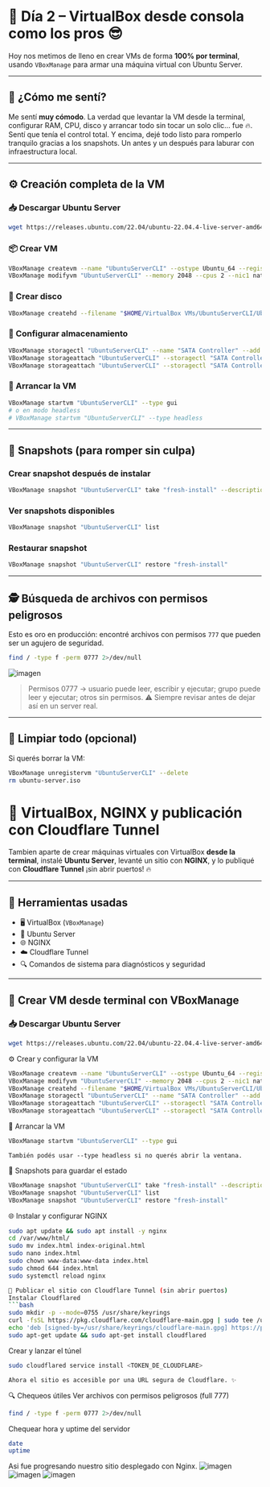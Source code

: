 
# 🧱 Día 2 – VirtualBox desde consola como los pros 😎

Hoy nos metimos de lleno en crear VMs de forma **100% por terminal**, usando `VBoxManage` para armar una máquina virtual con Ubuntu Server.

---

## 🧠 ¿Cómo me sentí?

Me sentí **muy cómodo**. La verdad que levantar la VM desde la terminal, configurar RAM, CPU, disco y arrancar todo sin tocar un solo clic… fue 🔥.  
Sentí que tenía el control total. Y encima, dejé todo listo para romperlo tranquilo gracias a los snapshots. Un antes y un después para laburar con infraestructura local.

---

## ⚙️ Creación completa de la VM

### 📥 Descargar Ubuntu Server
```bash
wget https://releases.ubuntu.com/22.04/ubuntu-22.04.4-live-server-amd64.iso -O ubuntu-server.iso
````

### 📦 Crear VM

```bash
VBoxManage createvm --name "UbuntuServerCLI" --ostype Ubuntu_64 --register
VBoxManage modifyvm "UbuntuServerCLI" --memory 2048 --cpus 2 --nic1 nat --boot1 dvd --boot2 disk --graphicscontroller vmsvga
```

### 💾 Crear disco

```bash
VBoxManage createhd --filename "$HOME/VirtualBox VMs/UbuntuServerCLI/UbuntuServerCLI.vdi" --size 10000
```

### 🔗 Configurar almacenamiento

```bash
VBoxManage storagectl "UbuntuServerCLI" --name "SATA Controller" --add sata --controller IntelAhci
VBoxManage storageattach "UbuntuServerCLI" --storagectl "SATA Controller" --port 0 --device 0 --type hdd --medium "$HOME/VirtualBox VMs/UbuntuServerCLI/UbuntuServerCLI.vdi"
VBoxManage storageattach "UbuntuServerCLI" --storagectl "SATA Controller" --port 1 --device 0 --type dvddrive --medium "$PWD/ubuntu-server.iso"
```

### 🚀 Arrancar la VM

```bash
VBoxManage startvm "UbuntuServerCLI" --type gui
# o en modo headless
# VBoxManage startvm "UbuntuServerCLI" --type headless
```

---

## 🧷 Snapshots (para romper sin culpa)

### Crear snapshot después de instalar

```bash
VBoxManage snapshot "UbuntuServerCLI" take "fresh-install" --description "Ubuntu Server recién instalado"
```

### Ver snapshots disponibles

```bash
VBoxManage snapshot "UbuntuServerCLI" list
```

### Restaurar snapshot

```bash
VBoxManage snapshot "UbuntuServerCLI" restore "fresh-install"
```

---

## 🕵️ Búsqueda de archivos con permisos peligrosos

Esto es oro en producción: encontré archivos con permisos `777` que pueden ser un agujero de seguridad.

```bash
find / -type f -perm 0777 2>/dev/null
```

![imagen](https://github.com/user-attachments/assets/35c662d2-ed17-40b5-a71c-36525a3033a5)

> Permisos 0777 → usuario puede leer, escribir y ejecutar; grupo puede leer y ejecutar; otros sin permisos. ⚠️ Siempre revisar antes de dejar así en un server real.

---

## 🧹 Limpiar todo (opcional)

Si querés borrar la VM:

```bash
VBoxManage unregistervm "UbuntuServerCLI" --delete
rm ubuntu-server.iso
```
# 🧠 VirtualBox, NGINX y publicación con Cloudflare Tunnel

Tambien aparte de crear máquinas virtuales con VirtualBox **desde la terminal**, instalé **Ubuntu Server**, levanté un sitio con **NGINX**, y lo publiqué con **Cloudflare Tunnel** ¡sin abrir puertos! 🔥

---

## 🧰 Herramientas usadas

- 🖥️ VirtualBox (`VBoxManage`)
- 🐧 Ubuntu Server
- 🌐 NGINX
- ☁️ Cloudflare Tunnel
- 🔍 Comandos de sistema para diagnósticos y seguridad

---

## 🔧 Crear VM desde terminal con VBoxManage

### 📥 Descargar Ubuntu Server

```bash
wget https://releases.ubuntu.com/22.04/ubuntu-22.04.4-live-server-amd64.iso -O ubuntu-server.iso
```
⚙️ Crear y configurar la VM
```bash
VBoxManage createvm --name "UbuntuServerCLI" --ostype Ubuntu_64 --register
VBoxManage modifyvm "UbuntuServerCLI" --memory 2048 --cpus 2 --nic1 nat --boot1 dvd --boot2 disk --graphicscontroller vmsvga
VBoxManage createhd --filename "$HOME/VirtualBox VMs/UbuntuServerCLI/UbuntuServerCLI.vdi" --size 10000
VBoxManage storagectl "UbuntuServerCLI" --name "SATA Controller" --add sata --controller IntelAhci
VBoxManage storageattach "UbuntuServerCLI" --storagectl "SATA Controller" --port 0 --device 0 --type hdd --medium "$HOME/VirtualBox VMs/UbuntuServerCLI/UbuntuServerCLI.vdi"
VBoxManage storageattach "UbuntuServerCLI" --storagectl "SATA Controller" --port 1 --device 0 --type dvddrive --medium "$PWD/ubuntu-server.iso"
```
🚀 Arrancar la VM
```bash
VBoxManage startvm "UbuntuServerCLI" --type gui
```
    También podés usar --type headless si no querés abrir la ventana.

🧷 Snapshots para guardar el estado
```bash
VBoxManage snapshot "UbuntuServerCLI" take "fresh-install" --description "Ubuntu Server recién instalado"
VBoxManage snapshot "UbuntuServerCLI" list
VBoxManage snapshot "UbuntuServerCLI" restore "fresh-install"
```
🌐 Instalar y configurar NGINX
```bash
sudo apt update && sudo apt install -y nginx
cd /var/www/html/
sudo mv index.html index-original.html
sudo nano index.html
sudo chown www-data:www-data index.html
sudo chmod 644 index.html
sudo systemctl reload nginx

🚪 Publicar el sitio con Cloudflare Tunnel (sin abrir puertos)
Instalar Cloudflared
```bash
sudo mkdir -p --mode=0755 /usr/share/keyrings
curl -fsSL https://pkg.cloudflare.com/cloudflare-main.gpg | sudo tee /usr/share/keyrings/cloudflare-main.gpg >/dev/null
echo 'deb [signed-by=/usr/share/keyrings/cloudflare-main.gpg] https://pkg.cloudflare.com/cloudflared any main' | sudo tee /etc/apt/sources.list.d/cloudflared.list
sudo apt-get update && sudo apt-get install cloudflared
```
Crear y lanzar el túnel
```bash
sudo cloudflared service install <TOKEN_DE_CLOUDFLARE>
```
    Ahora el sitio es accesible por una URL segura de Cloudflare. ✨

🔍 Chequeos útiles
Ver archivos con permisos peligrosos (full 777)
```bash
find / -type f -perm 0777 2>/dev/null
```
Chequear hora y uptime del servidor

```bash
date
uptime
```
Asi fue progresando nuestro sitio desplegado con Nginx.
![imagen](https://github.com/user-attachments/assets/152509a2-f385-4afa-896e-820f7a1df6f6)
![imagen](https://github.com/user-attachments/assets/dd3bf7ac-2da3-4dc6-b930-5e83915fde58)
![imagen](https://github.com/user-attachments/assets/731b6e74-55cb-401c-a07c-9ef0508f247b)

